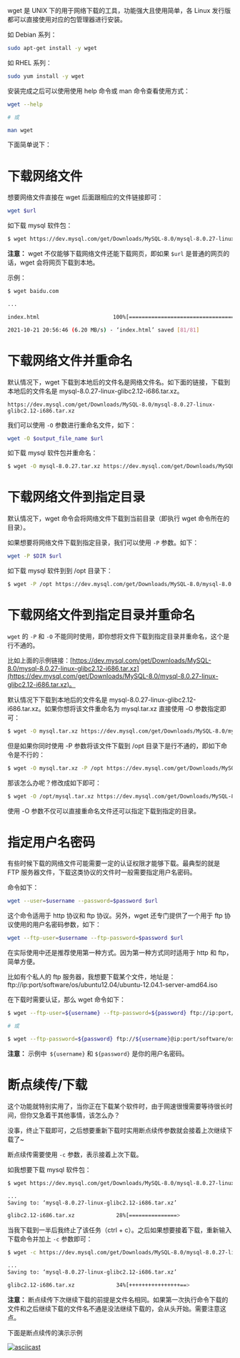 wget 是 UNIX 下的用于网络下载的工具，功能强大且使用简单，各 Linux 发行版都可以直接使用对应的包管理器进行安装。

如 Debian 系列：

```bash
sudo apt-get install -y wget
```

如 RHEL 系列：

```bash
sudo yum install -y wget
```

安装完成之后可以使用使用 help 命令或 man 命令查看使用方式：

```bash
wget --help

# 或

man wget
```

下面简单说下：


# 下载网络文件

想要网络文件直接在 wget 后面跟相应的文件链接即可：

```bash
wget $url
```

如下载 mysql 软件包：

```bash
$ wget https://dev.mysql.com/get/Downloads/MySQL-8.0/mysql-8.0.27-linux-glibc2.12-i686.tar.xz
```


**注意：** wget 不仅能够下载网络文件还能下载网页，即如果 `$url` 是普通的网页的话，wget 会将网页下载到本地。

示例：

```bash
$ wget baidu.com

...

index.html                       100%[========================================================>]      81  --.-KB/s    in 0s

2021-10-21 20:56:46 (6.20 MB/s) - ‘index.html’ saved [81/81]
```


# 下载网络文件并重命名

默认情况下，wget 下载到本地后的文件名是网络文件名。如下面的链接，下载到本地后的文件名是 mysql-8.0.27-linux-glibc2.12-i686.tar.xz。

```
https://dev.mysql.com/get/Downloads/MySQL-8.0/mysql-8.0.27-linux-glibc2.12-i686.tar.xz
```

我们可以使用 `-O` 参数进行重命名文件，如下：

```bash
wget -O $output_file_name $url
```

如下载 mysql 软件包并重命名：

```bash
$ wget -O mysql-8.0.27.tar.xz https://dev.mysql.com/get/Downloads/MySQL-8.0/mysql-8.0.27-linux-glibc2.12-i686.tar.xz
```


# 下载网络文件到指定目录

默认情况下，wget 命令会将网络文件下载到当前目录（即执行 wget 命令所在的目录）。

如果想要将网络文件下载到指定目录，我们可以使用 `-P` 参数。如下：

```bash
wget -P $DIR $url
```

如下载 mysql 软件到到 /opt 目录下：

```bash
$ wget -P /opt https://dev.mysql.com/get/Downloads/MySQL-8.0/mysql-8.0.27-linux-glibc2.12-i686.tar.xz
```


# 下载网络文件到指定目录并重命名

`wget` 的 `-P` 和 `-O` 不能同时使用，即你想将文件下载到指定目录并重命名，这个是行不通的。

比如上面的示例链接：[https://dev.mysql.com/get/Downloads/MySQL-8.0/mysql-8.0.27-linux-glibc2.12-i686.tar.xz](https://dev.mysql.com/get/Downloads/MySQL-8.0/mysql-8.0.27-linux-glibc2.12-i686.tar.xz)。

默认情况下下载到本地后的文件名是 mysql-8.0.27-linux-glibc2.12-i686.tar.xz。如果你想将该文件重命名为 mysql.tar.xz 直接使用 -O 参数指定即可：

```bash
$ wget -O mysql.tar.xz https://dev.mysql.com/get/Downloads/MySQL-8.0/mysql-8.0.27-linux-glibc2.12-i686.tar.xz
```

但是如果你同时使用 -P 参数将该文件下载到 /opt 目录下是行不通的，即如下命令是不行的：

```bash
$ wget -O mysql.tar.xz -P /opt https://dev.mysql.com/get/Downloads/MySQL-8.0/mysql-8.0.27-linux-glibc2.12-i686.tar.xz
```

那该怎么办呢？修改成如下即可：

```bash
$ wget -O /opt/mysql.tar.xz https://dev.mysql.com/get/Downloads/MySQL-8.0/mysql-8.0.27-linux-glibc2.12-i686.tar.xz
```

使用 -O 参数不仅可以直接重命名文件还可以指定下载到指定的目录。


# 指定用户名密码

有些时候下载的网络文件可能需要一定的认证权限才能够下载。最典型的就是 FTP 服务器文件，下载这类协议的文件时一般需要指定用户名密码。

命令如下：

```bash
wget --user=$username --password=$password $url
```

这个命令适用于 http 协议和 ftp 协议。另外，wget 还专门提供了一个用于 ftp 协议使用的用户名密码参数，如下：

```bash
wget --ftp-user=$username --ftp-password=$password $url
```

在实际使用中还是推荐使用第一种方式。因为第一种方式同时适用于 http 和 ftp，简单方便。

比如有个私人的 ftp 服务器，我想要下载某个文件，地址是：ftp://ip:port/software/os/ubuntu12.04/ubuntu-12.04.1-server-amd64.iso

在下载时需要认证，那么 wget 命令如下：

```bash
$ wget --ftp-user=${username} --ftp-password=${password} ftp://ip:port/software/os/ubuntu12.04/ubuntu-12.04.1-server-amd64.iso

# 或

$ wget --ftp-password=${password} ftp://${username}@ip:port/software/os/ubuntu12.04/ubuntu-12.04.1-server-amd64.iso
```

**注意：** 示例中` ${username}` 和 `${password}` 是你的用户名密码。


# 断点续传/下载

这个功能就特别实用了，当你正在下载某个软件时，由于网速很慢需要等待很长时间，但你又急着干其他事情，该怎么办？

没事，终止下载即可，之后想要重新下载时实用断点续传参数就会接着上次继续下载了~

断点续传需要使用 `-c` 参数，表示接着上次下载。

如我想要下载 mysql 软件包：

```bash
$ wget https://dev.mysql.com/get/Downloads/MySQL-8.0/mysql-8.0.27-linux-glibc2.12-i686.tar.xz

...
Saving to: ‘mysql-8.0.27-linux-glibc2.12-i686.tar.xz’

glibc2.12-i686.tar.xz             28%[===============>                                         ] 302.14M  6.25MB/s    eta 2m 11s ^
```

当我下载到一半后我终止了该任务（ctrl + c）。之后如果想要接着下载，重新输入下载命令并加上 `-c` 参数即可：

```bash
$ wget -c https://dev.mysql.com/get/Downloads/MySQL-8.0/mysql-8.0.27-linux-glibc2.12-i686.tar.xz

...
Saving to: ‘mysql-8.0.27-linux-glibc2.12-i686.tar.xz’

glibc2.12-i686.tar.xz             34%[++++++++++++++++==>                                      ] 362.82M  5.16MB/s    eta 2m 15s ^
```

**注意：** 断点续传下次继续下载的前提是文件名相同。如果第一次执行命令下载的文件和之后继续下载的文件名不通是没法继续下载的，会从头开始。需要注意这点。

下面是断点续传的演示示例

[![asciicast](https://asciinema.org/a/443989.svg)](https://asciinema.org/a/443989)